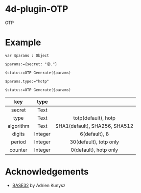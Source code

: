 # 4d-plugin-OTP
OTP

# Example

```4d
var $params : Object

$params:={secret: "😣."}

$status:=OTP Generate($params)

$params.type:="hotp"

$status:=OTP Generate($params)
```

|key|type||
|:-:|:-:|:-:|
|secret|Text||
|type|Text|totp(default), hotp|
|algorithm|Text|SHA1(default), SHA256, SHA512|
|digits|Integer|6(default), 8|
|period|Integer|30(default), totp only|
|counter|Integer|0(default), hotp only|

# Acknowledgements

* [BASE32](https://github.com/mjg59/tpmtotp/blob/master/base32.h) by Adrien Kunysz
